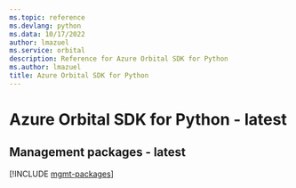 ```yaml
---
ms.topic: reference
ms.devlang: python
ms.data: 10/17/2022
author: lmazuel
ms.service: orbital
description: Reference for Azure Orbital SDK for Python
ms.author: lmazuel
title: Azure Orbital SDK for Python
---
```

# Azure Orbital SDK for Python - latest

## Management packages - latest
[!INCLUDE [mgmt-packages](orbital-mgmt-index.md)]